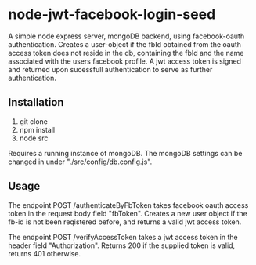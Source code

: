 # node-jwt-facebook-login-seed

A simple node express server, mongoDB backend, using facebook-oauth authentication. Creates a user-object if the fbId obtained from the oauth access token does not reside in the db, containing the fbId and the name associated with the users facebook profile. A jwt access token is signed and returned upon sucessfull authentication to serve as further authentication.

## Installation

1. git clone 
2. npm install
3. node src

Requires a running instance of mongoDB. The mongoDB settings can be changed in under "./src/config/db.config.js".

## Usage

The endpoint POST /authenticateByFbToken takes facebook oauth access token in the request body field "fbToken". Creates a new user object if the fb-id is not been reqistered before, and returns a valid jwt access token.

The endpoint POST /verifyAccessToken takes a jwt access token in the header field "Authorization". Returns 200 if the supplied token is valid, returns 401 otherwise.
